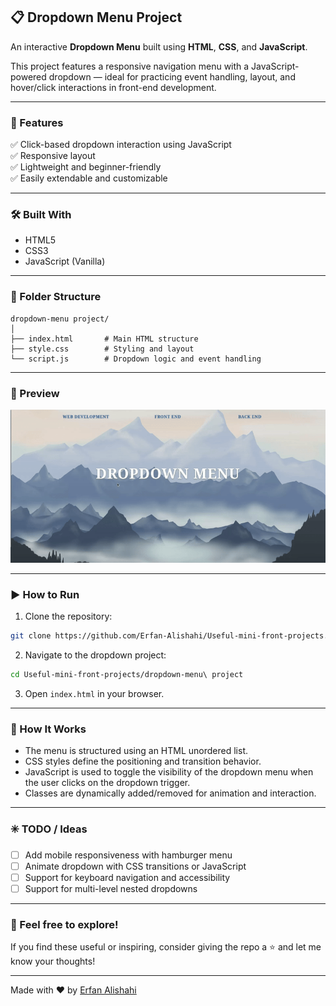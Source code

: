 ## 📋 Dropdown Menu Project

An interactive **Dropdown Menu** built using **HTML**, **CSS**, and **JavaScript**.

This project features a responsive navigation menu with a JavaScript-powered dropdown — ideal for practicing event handling, layout, and hover/click interactions in front-end development.

---

### 🔧 Features

✅ Click-based dropdown interaction using JavaScript  
✅ Responsive layout  
✅ Lightweight and beginner-friendly  
✅ Easily extendable and customizable  

---

### 🛠️ Built With

- HTML5  
- CSS3  
- JavaScript (Vanilla)

---

### 📂 Folder Structure

```
dropdown-menu project/
│
├── index.html       # Main HTML structure
├── style.css        # Styling and layout
└── script.js        # Dropdown logic and event handling
```

---

### 📸 Preview

![Dropdown Preview](assets/gif.gif)  

---

### ▶️ How to Run

1. Clone the repository:  
```bash
git clone https://github.com/Erfan-Alishahi/Useful-mini-front-projects.git
```

2. Navigate to the dropdown project:  
```bash
cd Useful-mini-front-projects/dropdown-menu\ project
```

3. Open `index.html` in your browser.

---

### 🎨 How It Works

- The menu is structured using an HTML unordered list.
- CSS styles define the positioning and transition behavior.
- JavaScript is used to toggle the visibility of the dropdown menu when the user clicks on the dropdown trigger.
- Classes are dynamically added/removed for animation and interaction.

---

### ✳️ TODO / Ideas

- [ ] Add mobile responsiveness with hamburger menu  
- [ ] Animate dropdown with CSS transitions or JavaScript  
- [ ] Support for keyboard navigation and accessibility  
- [ ] Support for multi-level nested dropdowns  

---

### 🌟 Feel free to explore!

If you find these useful or inspiring, consider giving the repo a ⭐ and let me know your thoughts!

---

Made with ❤️ by [Erfan Alishahi](https://github.com/Erfan-Alishahi)
